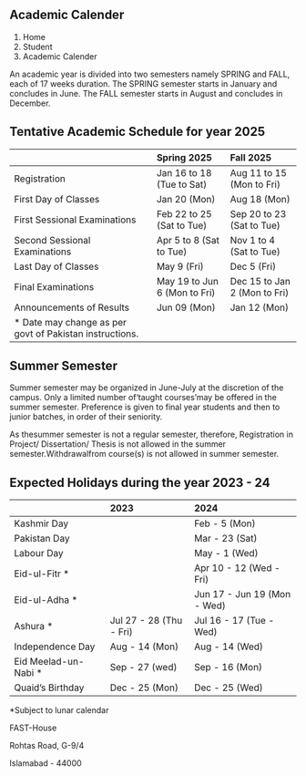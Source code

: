 ## Academic Calender

1. Home
2. Student
3. Academic Calender

An academic year is divided into two semesters namely SPRING and FALL, each of 17 weeks duration. The SPRING semester starts in January and concludes in June. The FALL semester starts in August and concludes in December.

## Tentative Academic Schedule for year 2025

|  | Spring 2025 | Fall 2025 |
| :-- | :-- | :-- |
| Registration | Jan 16 to 18 (Tue to Sat) | Aug 11 to 15 (Mon to Fri) |
| First Day of Classes | Jan 20 (Mon) | Aug 18 (Mon) |
| First Sessional Examinations | Feb 22 to 25 (Sat to Tue) | Sep 20 to 23 (Sat to Tue) |
| Second Sessional Examinations | Apr 5 to 8 (Sat to Tue) | Nov 1 to 4 (Sat to Tue) |
| Last Day of Classes | May 9 (Fri) | Dec 5 (Fri) |
| Final Examinations | May 19 to Jun 6 (Mon to Fri) | Dec 15 to Jan 2 (Mon to Fri) |
| Announcements of Results | Jun 09 (Mon) | Jan 12 (Mon) |
| * Date may change as per govt of Pakistan instructions. |

## Summer Semester

Summer semester may be organized in June-July at the discretion of the campus. Only a limited number of‘taught courses’may be offered in the summer semester. Preference is given to final year students and then to junior batches, in order of their seniority.

As thesummer semester is not a regular semester, therefore, Registration in Project/ Dissertation/ Thesis is not allowed in the summer semester.Withdrawalfrom course(s) is not allowed in summer semester.

## Expected Holidays during the year 2023 - 24

|  | 2023 | 2024 |
| :-- | :-- | :-- |
| Kashmir Day |  | Feb - 5 (Mon) |
| Pakistan Day |  | Mar - 23 (Sat) |
| Labour Day |  | May - 1 (Wed) |
| Eid-ul-Fitr * |  | Apr 10 - 12	(Wed - Fri) |
| Eid-ul-Adha * |  | Jun 17 - Jun 19	(Mon - Wed) |
| Ashura * | Jul 27 - 28 (Thu - Fri) | Jul 16 - 17 (Tue - Wed) |
| Independence Day | Aug - 14 (Mon) | Aug - 14 (Wed) |
| Eid Meelad-un-Nabi * | Sep - 27 (wed) | Sep - 16 (Mon) |
| Quaid’s Birthday | Dec - 25 (Mon) | Dec - 25 (Wed) |

*Subject to lunar calendar

FAST-House

Rohtas Road, G-9/4

Islamabad - 44000